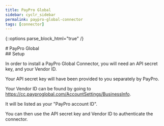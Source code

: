 ```yaml
---
title: PayPro Global
sidebar: cyclr_sidebar
permalink: paypro-global-connector
tags: [connector]
---
```

{::options parse_block_html="true" /}
<section class="card">
# PayPro Global


</section>
<section class="card">
## Setup

In order to install a PayPro Global Connector, you will need an API secret key, and your Vendor ID.

Your API secret key will have been provided to you separately by PayPro.

Your Vendor ID can be found by going to https://cc.payproglobal.com/AccountSettings/BusinessInfo.  

It will be listed as your "PayPro account ID". 

You can then use the API secret key and Vendor ID to authenticate the connector. 

</section>
